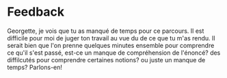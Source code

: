 # Feedback

Georgette, je vois que tu as manqué de temps pour ce parcours. Il est difficile pour moi de juger ton travail au vue du de ce que tu m'as rendu.
Il serait bien que l'on prenne quelques minutes ensemble pour comprendre ce qu'il s'est passé, est-ce un manque de compréhension de l'énoncé? des diffilcutés pour comprendre certaines notions? ou juste un manque de temps?
Parlons-en!
